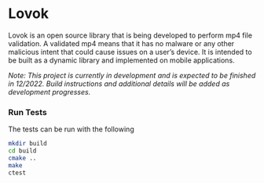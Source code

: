 # Lovok

Lovok is an open source library that is being developed to perform mp4 file validation. A validated mp4 means that it has no malware or any other malicious intent that could cause issues on a user’s device. It is intended to be built as a dynamic library and implemented on mobile applications.

*Note: This project is currently in development and is expected to be finished in 12/2022. Build instructions and additional details will be added as development progresses.*


### Run Tests
The tests can be run with the following
```bash
mkdir build
cd build
cmake ..
make
ctest
```
